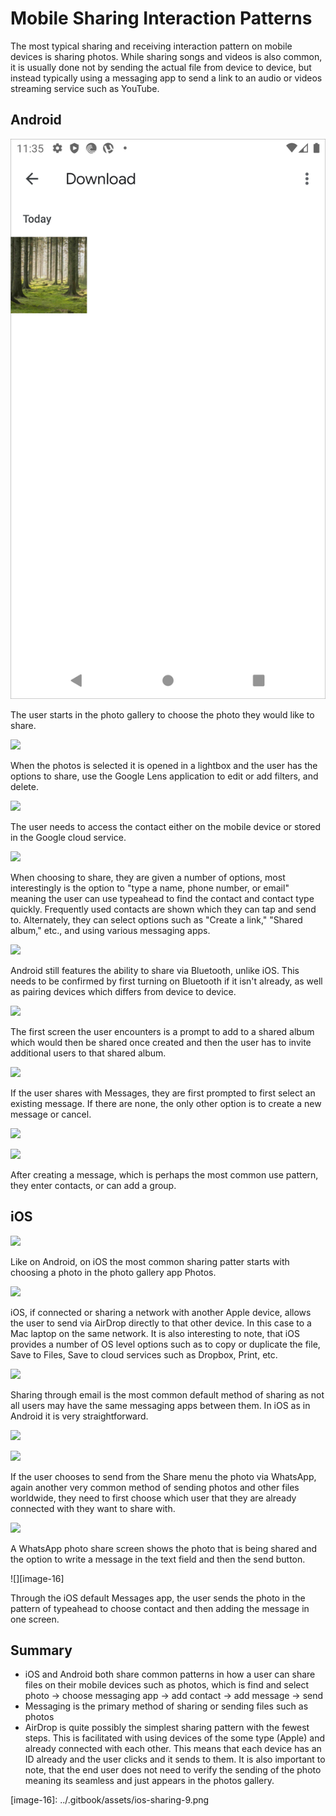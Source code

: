 # Mobile Sharing Interaction Patterns

The most typical sharing and receiving interaction pattern on mobile devices is sharing photos. While sharing songs and videos is also common, it is usually done not by sending the actual file from device to device, but instead typically using a messaging app to send a link to an audio or videos streaming service such as YouTube.

## Android

![](../.gitbook/assets/android-sharing-2.png)

The user starts in the photo gallery to choose the photo they would like to share.

![](https://github.com/ipfs/mobile-design-guidelines/tree/bdeebbbc01a31e5cce92978cd469b8ce52ffd627/.gitbook/assets/android-sharing-3.png)

When the photos is selected it is opened in a lightbox and the user has the options to share, use the Google Lens application to edit or add filters, and delete.

![](https://github.com/ipfs/mobile-design-guidelines/tree/bdeebbbc01a31e5cce92978cd469b8ce52ffd627/.gitbook/assets/android-sharing-4.png)

The user needs to access the contact either on the mobile device or stored in the Google cloud service.

![](https://github.com/ipfs/mobile-design-guidelines/tree/bdeebbbc01a31e5cce92978cd469b8ce52ffd627/.gitbook/assets/android-sharing-5.png)

When choosing to share, they are given a number of options, most interestingly is the option to "type a name, phone number, or email" meaning the user can use typeahead to find the contact and contact type quickly. Frequently used contacts are shown which they can tap and send to. Alternately, they can select options such as "Create a link," "Shared album," etc., and using various messaging apps.

![](https://github.com/ipfs/mobile-design-guidelines/tree/bdeebbbc01a31e5cce92978cd469b8ce52ffd627/.gitbook/assets/android-sharing-6.png)

Android still features the ability to share via Bluetooth, unlike iOS. This needs to be confirmed by first turning on Bluetooth if it isn't already, as well as pairing devices which differs from device to device.

![](https://github.com/ipfs/mobile-design-guidelines/tree/bdeebbbc01a31e5cce92978cd469b8ce52ffd627/.gitbook/assets/android-sharing-8.png)

The first screen the user encounters is a prompt to add to a shared album which would then be shared once created and then the user has to invite additional users to that shared album.

![](https://github.com/ipfs/mobile-design-guidelines/tree/bdeebbbc01a31e5cce92978cd469b8ce52ffd627/.gitbook/assets/android-sharing-9.png)

If the user shares with Messages, they are first prompted to first select an existing message. If there are none, the only other option is to create a new message or cancel.

![](https://github.com/ipfs/mobile-design-guidelines/tree/bdeebbbc01a31e5cce92978cd469b8ce52ffd627/.gitbook/assets/android-sharing-10.png)

![](https://github.com/ipfs/mobile-design-guidelines/tree/bdeebbbc01a31e5cce92978cd469b8ce52ffd627/.gitbook/assets/android-sharing-11.png)

After creating a message, which is perhaps the most common use pattern, they enter contacts, or can add a group.

## iOS

![](https://github.com/ipfs/mobile-design-guidelines/tree/bdeebbbc01a31e5cce92978cd469b8ce52ffd627/.gitbook/assets/ios-sharing-1.png)

Like on Android, on iOS the most common sharing patter starts with choosing a photo in the photo gallery app Photos.

![](https://github.com/ipfs/mobile-design-guidelines/tree/bdeebbbc01a31e5cce92978cd469b8ce52ffd627/.gitbook/assets/ios-sharing-3.png)

iOS, if connected or sharing a network with another Apple device, allows the user to send via AirDrop directly to that other device. In this case to a Mac laptop on the same network. It is also interesting to note, that iOS provides a number of OS level options such as to copy or duplicate the file, Save to Files, Save to cloud services such as Dropbox, Print, etc.

![](https://github.com/ipfs/mobile-design-guidelines/tree/bdeebbbc01a31e5cce92978cd469b8ce52ffd627/.gitbook/assets/ios-sharing-5.png)

Sharing through email is the most common default method of sharing as not all users may have the same messaging apps between them. In iOS as in Android it is very straightforward.

![](https://github.com/ipfs/mobile-design-guidelines/tree/bdeebbbc01a31e5cce92978cd469b8ce52ffd627/.gitbook/assets/ios-sharing-3.png)

![](https://github.com/ipfs/mobile-design-guidelines/tree/bdeebbbc01a31e5cce92978cd469b8ce52ffd627/.gitbook/assets/ios-sharing-7.png)

If the user chooses to send from the Share menu the photo via WhatsApp, again another very common method of sending photos and other files worldwide, they need to first choose which user that they are already connected with they want to share with.

![](https://github.com/ipfs/mobile-design-guidelines/tree/bdeebbbc01a31e5cce92978cd469b8ce52ffd627/.gitbook/assets/ios-sharing-8.png)

A WhatsApp photo share screen shows the photo that is being shared and the option to write a message in the text field and then the send button.

!\[\]\[image-16\]

Through the iOS default Messages app, the user sends the photo in the pattern of typeahead to choose contact and then adding the message in one screen.

## Summary

* iOS and Android both share common patterns in how a user can share files on their mobile devices such as photos, which is find and select photo -&gt; choose messaging app -&gt; add contact -&gt; add message -&gt; send
* Messaging is the primary method of sharing or sending files such as photos
* AirDrop is quite possibly the simplest sharing pattern with the fewest steps. This is facilitated with using devices of the some type \(Apple\) and already connected with each other. This means that each device has an ID already and the user clicks and it sends to them. It is also important to note, that the end user does not need to verify the sending of the photo meaning its seamless and just appears in the photos gallery.

\[image-16\]: ../.gitbook/assets/ios-sharing-9.png

